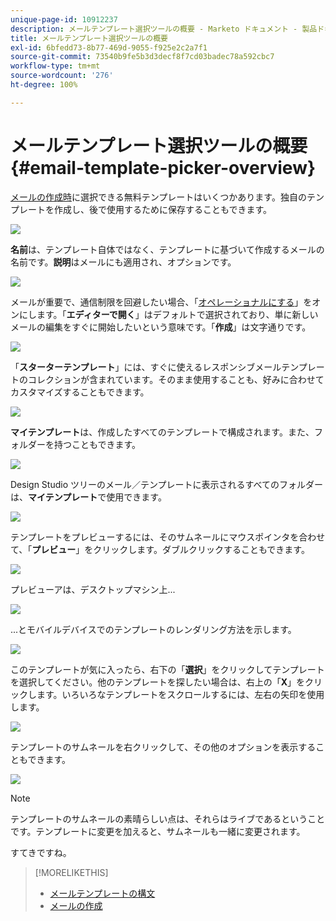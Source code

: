 ```yaml
---
unique-page-id: 10912237
description: メールテンプレート選択ツールの概要 - Marketo ドキュメント - 製品ドキュメント
title: メールテンプレート選択ツールの概要
exl-id: 6bfedd73-8b77-469d-9055-f925e2c2a7f1
source-git-commit: 73540b9fe5b3d3decf8f7cd03badec78a592cbc7
workflow-type: tm+mt
source-wordcount: '276'
ht-degree: 100%

---
```


# メールテンプレート選択ツールの概要 {#email-template-picker-overview}

[メールの作成時](/help/marketo/product-docs/email-marketing/general/creating-an-email/create-an-email.md)に選択できる無料テンプレートはいくつかあります。独自のテンプレートを作成し、後で使用するために保存することもできます。

![](assets/starter-templates.png)

**名前**&#x200B;は、テンプレート自体ではなく、テンプレートに基づいて作成するメールの名前です。**説明**&#x200B;はメールにも適用され、オプションです。

![](assets/two-2.png)

メールが重要で、通信制限を回避したい場合、「[オペレーショナルにする](/help/marketo/product-docs/email-marketing/general/functions-in-the-editor/make-an-email-operational.md)」をオンにします。「**エディターで開く**」はデフォルトで選択されており、単に新しいメールの編集をすぐに開始したいという意味です。「**作成**」は文字通りです。

![](assets/three-2.png)

「**スターターテンプレート**」には、すぐに使えるレスポンシブメールテンプレートのコレクションが含まれています。そのまま使用することも、好みに合わせてカスタマイズすることもできます。

![](assets/starter-templates.png)

**マイテンプレート**&#x200B;は、作成したすべてのテンプレートで構成されます。また、フォルダーを持つこともできます。

![](assets/five-2.png)

Design Studio ツリーのメール／テンプレートに表示されるすべてのフォルダーは、**マイテンプレート**&#x200B;で使用できます。

![](assets/six-1.png)

テンプレートをプレビューするには、そのサムネールにマウスポインタを合わせて、「**プレビュー**」をクリックします。ダブルクリックすることもできます。

![](assets/seven-1.png)

プレビューアは、デスクトップマシン上...

![](assets/eight-1.png)

...とモバイルデバイスでのテンプレートのレンダリング方法を示します。

![](assets/nine-1.png)

このテンプレートが気に入ったら、右下の「**選択**」をクリックしてテンプレートを選択してください。他のテンプレートを探したい場合は、右上の「**X**」をクリックします。いろいろなテンプレートをスクロールするには、左右の矢印を使用します。

![](assets/ten-1.png)

テンプレートのサムネールを右クリックして、その他のオプションを表示することもできます。

![](assets/eleven-1.png)

>[!NOTE]
>
>テンプレートのサムネールの素晴らしい点は、それらはライブであるということです。テンプレートに変更を加えると、サムネールも一緒に変更されます。

すてきですね。

>[!MORELIKETHIS]
>
>* [メールテンプレートの構文](/help/marketo/product-docs/email-marketing/general/email-editor-2/email-template-syntax.md)
>* [メールの作成](/help/marketo/product-docs/email-marketing/general/creating-an-email/create-an-email.md)

